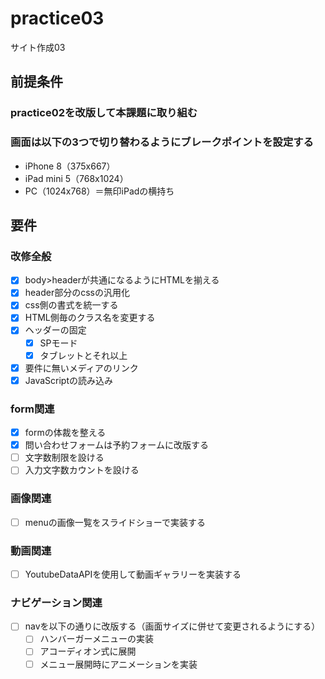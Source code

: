 # practice03

サイト作成03

## 前提条件

### practice02を改版して本課題に取り組む

### 画面は以下の3つで切り替わるようにブレークポイントを設定する

- iPhone 8（375x667）
- iPad mini 5（768x1024）
- PC（1024x768）＝無印iPadの横持ち

## 要件

### 改修全般

- [x] body>headerが共通になるようにHTMLを揃える
- [x] header部分のcssの汎用化
- [x] css側の書式を統一する
- [x] HTML側毎のクラス名を変更する
- [x] ヘッダーの固定
  - [x] SPモード
  - [x] タブレットとそれ以上
- [x] 要件に無いメディアのリンク
- [x] JavaScriptの読み込み

### form関連

- [x] formの体裁を整える
- [x] 問い合わせフォームは予約フォームに改版する
- [ ] 文字数制限を設ける
- [ ] 入力文字数カウントを設ける

### 画像関連

- [ ] menuの画像一覧をスライドショーで実装する

### 動画関連

- [ ] YoutubeDataAPIを使用して動画ギャラリーを実装する

### ナビゲーション関連

- [ ] navを以下の通りに改版する（画面サイズに併せて変更されるようにする）
  - [ ] ハンバーガーメニューの実装
  - [ ] アコーディオン式に展開
  - [ ] メニュー展開時にアニメーションを実装
